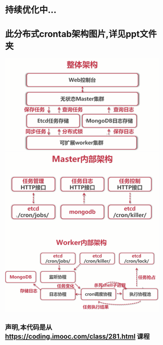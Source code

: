 # 持续优化中...
# 此分布式crontab架构图片,详见ppt文件夹
![](ppt/1.png)
![](ppt/2.png)
![](ppt/3.png)
## 声明,本代码是从 https://coding.imooc.com/class/281.html 课程 